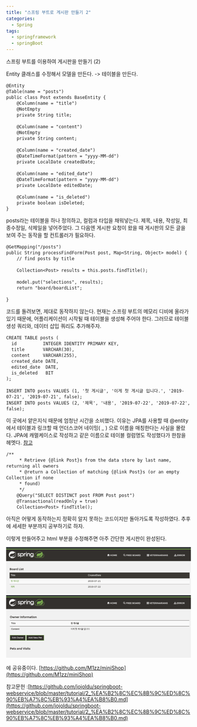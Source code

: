 ```yaml
---
title: "스프링 부트로 게시판 만들기 2"
categories:
  - Spring
tags:
  - springframework
  - springBoot
---
```


스프링 부트를 이용하여 게시판을 만들기 (2)

Entity 클래스를 수정해서 모델을 만든다. -> 테이블을 만든다.
```
@Entity
@Table(name = "posts")
public class Post extends BaseEntity {
    @Column(name = "title")
    @NotEmpty
    private String title;

    @Column(name = "content")
    @NotEmpty
    private String content;

    @Column(name = "created_date")
    @DateTimeFormat(pattern = "yyyy-MM-dd")
    private LocalDate createdDate;

    @Column(name = "edited_date")
    @DateTimeFormat(pattern = "yyyy-MM-dd")
    private LocalDate editedDate;

    @Column(name = "is_deleted")
    private boolean isDeleted;
}
```
posts라는 테이블을 하나 정의하고, 컬럼과 타입을 채워넣는다.
제목, 내용, 작성일, 최종수정일, 삭제일을 넣어주었다.
그 다음엔 게시판 요청이 왔을 때 게시판의 모든 글을 보여 주는 동작을 할 컨트롤러가 필요하다.
```
@GetMapping("/posts")
public String processFindForm(Post post, Map<String, Object> model) {
    // find posts by title

    Collection<Post> results = this.posts.findTitle();

    model.put("selections", results);
    return "board/boardList";

}
```
코드를 돌려보면, 제대로 동작하지 않는다. 현재는 스프링 부트의 메모리 디비에 올라가 있기 때문에, 어플리케이션이 시작될 때 테이블을 생성해 주어야 한다. 그러므로 테이블 생성 쿼리와, 데이터 삽입 쿼리도 추가해주자.

```
CREATE TABLE posts (
  id          INTEGER IDENTITY PRIMARY KEY,
  title       VARCHAR(30),
  content     VARCHAR(255),
  created_date DATE,
  edited_date  DATE,
  is_deleted   BIT
);

INSERT INTO posts VALUES (1, '첫 게시글', '이게 첫 게시글 입니다.', '2019-07-21', '2019-07-21', false);
INSERT INTO posts VALUES (2, '제목', '내용', '2019-07-22', '2019-07-22', false);

```
이 곳에서 얕은지식 때문에 엄청난 시간을 소비했다. 이유는 JPA를 사용할 때 @entity 에서 테이블과 링크할 때 언더스코어 네이밍( _ ) 으로 이름을 매칭한다는 사실을 몰랐다. JPA에 캐멀케이스로 작성하고 같은 이름으로 테이블 컬럼명도 작성했다가 한참을 헤멧다.
[참고](https://n1tjrgns.tistory.com/135)

```    
/**
     * Retrieve {@link Post}s from the data store by last name, returning all owners
     * @return a Collection of matching {@link Post}s (or an empty Collection if none
     * found)
     */
    @Query("SELECT DISTINCT post FROM Post post")
    @Transactional(readOnly = true)
    Collection<Post> findTitle();
```
아직은 어떻게 동작하는지 정확히 알지 못하는 코드이지만 돌아가도록 작성하였다. 추후에 세세한 부분까지 공부하기로 하자.

이렇게 만들어주고 html 부분을 수정해주면 아주 간단한 게시판이 완성된다.

![spring_structure](/assets/img/spring/board_proto1.png)
![spring_structure](/assets/img/spring/board_proto2.png)

에 공유중이다. [https://github.com/M1zz/miniShop](https://github.com/M1zz/miniShop)

참고문헌 :[https://github.com/jojoldu/springboot-webservice/blob/master/tutorial/2_%EA%B2%8C%EC%8B%9C%ED%8C%90%EB%A7%8C%EB%93%A4%EA%B8%B0.md](https://github.com/jojoldu/springboot-webservice/blob/master/tutorial/2_%EA%B2%8C%EC%8B%9C%ED%8C%90%EB%A7%8C%EB%93%A4%EA%B8%B0.md)

